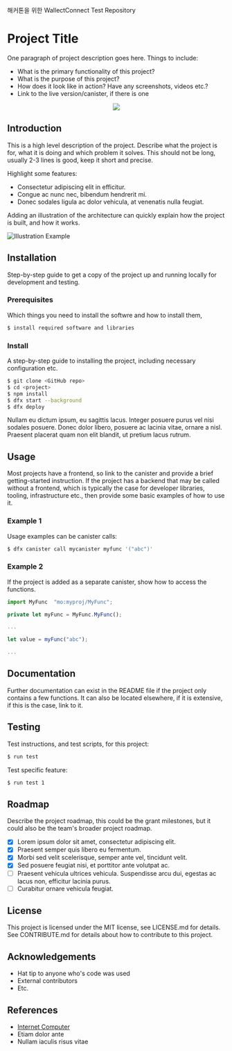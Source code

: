 해커톤을 위한 WallectConnect Test Repository

# Project Title
One paragraph of project description goes here. Things to include:
- What is the primary functionality of this project?
- What is the purpose of this project?
- How does it look like in action? Have any screenshots, videos etc.?
- Link to the live version/canister, if there is one

<p align="center">
  <img src="https://github.com/silverkong/purify/assets/107299318/4c665fd1-a865-4ab0-bda4-43e7a6cffc0bRE">
</p>


## Introduction
This is a high level description of the project. Describe what the project is for, what it is doing and which problem it solves. This should not be long, usually 2-3 lines is good, keep it short and precise.

Highlight some features:
- Consectetur adipiscing elit in efficitur.
- Congue ac nunc nec, bibendum hendrerit mi.
- Donec sodales ligula ac dolor vehicula, at venenatis nulla feugiat.

Adding an illustration of the architecture can quickly explain how the project is built, and how it works. 

![Illustration Example](local-workflow.png)

## Installation
Step-by-step guide to get a copy of the project up and running locally for development and testing.

### Prerequisites
Which things you need to install the softwre and how to install them,

```bash
$ install required software and libraries
```

### Install
A step-by-step guide to installing the project, including necessary configuration etc.

```bash
$ git clone <GitHub repo>
$ cd <project>
$ npm install
$ dfx start --background
$ dfx deploy
```

Nullam eu dictum ipsum, eu sagittis lacus. Integer posuere purus vel nisi sodales posuere. Donec dolor libero, posuere ac lacinia vitae, ornare a nisl. Praesent placerat quam non elit blandit, ut pretium lacus rutrum.

## Usage
Most projects have a frontend, so link to the canister and provide a brief getting-started instruction. If the project has a backend that may be called without a frontend, which is typically the case for developer libraries, tooling, infrastructure etc., then provide some basic examples of how to use it. 

### Example 1
Usage examples can be canister calls:

```bash
$ dfx canister call mycanister myfunc '("abc")'
```

### Example 2
If the project is added as a separate canister, show how to access the functions.

```javascript
import MyFunc  "mo:myproj/MyFunc";  

private let myFunc = MyFunc.MyFunc();

...

let value = myFunc("abc");

...
```

## Documentation
Further documentation can exist in the README file if the project only contains a few functions. It can also be located elsewhere, if it is extensive, if this is the case, link to it.  

## Testing
Test instructions, and test scripts, for this project:

```bash
$ run test
```

Test specific feature:

```bash
$ run test 1
```

## Roadmap
Describe the project roadmap, this could be the grant milestones, but it could also be the team's broader project roadmap.

- [x] Lorem ipsum dolor sit amet, consectetur adipiscing elit.
- [x] Praesent semper quis libero eu fermentum. 
- [x] Morbi sed velit scelerisque, semper ante vel, tincidunt velit. 
- [x] Sed posuere feugiat nisi, et porttitor ante volutpat ac.
- [ ] Praesent vehicula ultrices vehicula. Suspendisse arcu dui, egestas ac lacus non, efficitur lacinia purus.
- [ ] Curabitur ornare vehicula feugiat.

## License
This project is licensed under the MIT license, see LICENSE.md for details. See CONTRIBUTE.md for details about how to contribute to this project. 

## Acknowledgements
- Hat tip to anyone who's code was used
- External contributors
- Etc.

## References
- [Internet Computer](https://internetcomputer.org)
- Etiam dolor ante
- Nullam iaculis risus vitae



